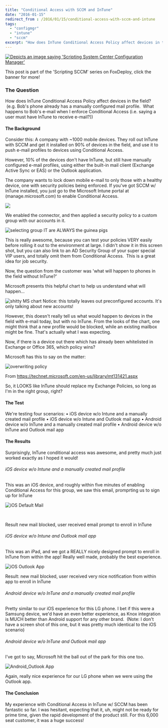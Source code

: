 ```yaml
---
title: "Conditional Access with SCCM and InTune"
date: "2016-01-15"
redirect_from : /2016/01/15/conditional-access-with-sccm-and-intune
tags: 
  - "configmgr"
  - "intune"
  - "sccm"
excerpt: "How does InTune Conditional Access Policy affect devices in the field?  (e.g. Bob's phone already has a manually configured mail profile.  What happens to Bob's e-mail when I enforce Conditional Access (i.e. saying a user must have InTune to receive e-mail?))"  
---
```


[![Depicts an image saying 'Scripting System Center Configuration Manager'](../series/images/series_sccm.png)](/series/LearningSCCM)

This post is part of the 'Scripting SCCM' series on FoxDeploy, click the banner for more!  

### The Question

How does InTune Conditional Access Policy affect devices in the field?  (e.g. Bob's phone already has a manually configured mail profile.  What happens to Bob's e-mail when I enforce Conditional Access (i.e. saying a user must have InTune to receive e-mail?))

#### The Background

Consider this: A company with ~1000 mobile devices. They roll out InTune with SCCM and get it installed on 90% of devices in the field, and use it to push e-mail profiles to devices using Conditional Access.

However, 10% of the devices don't have InTune, but still have manually configured e-mail profiles, using either the built-in mail client (Exchange Active Sync or EAS) or the Outlook application.

The company wants to lock down mobile e-mail to only those with a healthy device, one with security policies being enforced. If you've got SCCM w/ InTune installed, you just go to the Microsoft Intune portal at (manage.microsoft.com) to enable Conditional Access.

![](../assets/images/2016/01/imagesenabling.png)

We enabled the connector, and then applied a security policy to a custom group with our accounts in it.

![selecting group](../assets/images/2016/01/images/selecting-group.png) IT are ALWAYS the guinea pigs

This is really awesome, because you can test your policies VERY easily before rolling it out to the environment at large. I didn't show it in this screen shot, but you can also link to an AD Security Group of your super special VIP users, and totally omit them from Conditional Access.  This is a great idea for job security.

Now, the question from the customer was 'what will happen to phones in the field without InTune?'

Microsoft presents this helpful chart to help us understand what will happen…

![shitty MS chart](../assets/images/2016/01/images/shitty-ms-chart.png?w=636) Notice: this totally leaves out preconfigured accounts. It's only talking about new accounts!

However, this doesn't really tell us what would happen to devices in the field with e-mail today, but with no InTune. From the looks of the chart, one might think that a new profile would be blocked, while an existing mailbox might be fine. That's actually what I was expecting.

Now, if there is a device out there which has already been whitelisted in Exchange or Office 365, which policy wins?

Microsoft has this to say on the matter:

![overwriting policy](../assets/images/2016/01/images/overwriting-policy.png)

From <https://technet.microsoft.com/en-us/library/mt131421.aspx>

So, it LOOKS like InTune should replace my Exchange Policies, so long as I'm in the right group, right?

#### The Test

We're testing four scenarios: • iOS device w/o Intune and a manually created mail profile • iOS device w/o Intune and Outlook mail app • Android device w/o InTune and a manually created mail profile • Android device w/o InTune and Outlook mail app

#### The Results

Surprisingly, InTune conditional access was awesome, and pretty much just worked exactly as I hoped it would!

###### iOS device w/o Intune and a manually created mail profile

This was an iOS device, and roughly within five minutes of enabling Conditional Access for this group, we saw this email, promprting us to sign up for InTune

![iOS Default Mail](../assets/images/2016/01/images/ios-default-mail.png?w=577)

 

Result new mail blocked, user received email prompt to enroll in InTune

###### iOS device w/o Intune and Outlook mail app

This was an iPad, and we got a REALLY nicely designed prompt to enroll in InTune from within the app! Really well made, probably the best experience.

![iOS Outlook App](../assets/images/2016/01/images/ios-outlook-app.jpg?w=636)

Result: new mail blocked, user received very nice notification from within app to enroll in InTune

###### Android device w/o InTune and a manually created mail profile

Pretty similar to our iOS experience for this LG phone. I bet if this were a Samsung device, we'd have an even better experience, as Knox integration is MUCH better than Android support for any other brand.  (Note: I don't have a screen shot of this one, but it was pretty much identical to the iOS scenario)

###### Android device w/o InTune and Outlook mail app

I've got to say, Microsoft hit the ball out of the park for this one too.

![Android_Outlook App](../assets/images/2016/01/images/android_outlook-app.png?w=576)

Again, really nice experience for our LG phone when we were using the Outlook app.

#### The Conclusion

My experience with Conditional Access in InTune w/ SCCM has been fantastic so far. I was hesitant, expecting that it, uh, might not be ready for prime time, given the rapid development of the product still. For this 6,000 seat customer, it was a huge success!
